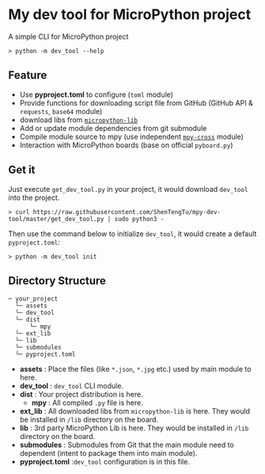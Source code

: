 # My dev tool for MicroPython project
A simple CLI for MicroPython project

```
> python -m dev_tool --help
```

## Feature
- Use **pyproject.toml** to configure (`toml` module)
- Provide functions for downloading script file from GitHub (GitHub API & `requests`, `base64` module)
- download libs from [`micropython-lib`](https://github.com/micropython/micropython-lib)
- Add or update module dependencies from git submodule
- Compile module source to mpy (use independent [`mpy-cross`](https://pypi.org/project/mpy-cross/) module)
- Interaction with MicroPython boards (base on official `pyboard.py`)

## Get it
Just execute `get_dev_tool.py` in your project, it would download `dev_tool` into the project.
```
> curl https://raw.githubusercontent.com/ShenTengTu/mpy-dev-tool/master/get_dev_tool.py | sudo python3 -
```

Then use the command below to initialize `dev_tool`, it would create a default `pyproject.toml`:
```
> python -m dev_tool init
``` 

## Directory Structure
```
─ your_project
  └─ assets
  └─ dev_tool
  └─ dist
      └─ mpy 
  └─ ext_lib
  └─ lib
  └─ submodules
  └─ pyproject.toml
```
- **assets** : Place the files (like `*.json`, `*.jpg` etc.) used by main module to here.
- **dev_tool** : `dev_tool` CLI module.
- **dist** : Your project distribution is here.
  - **mpy** : All compiled `.py` file is here.
- **ext_lib** : All downloaded libs from `micropython-lib` is here. They would be installed in `/lib` directory on the board.
- **lib** : 3rd party MicroPython Lib is here. They would be installed in `/lib` directory on the board.
- **submodules** : Submodules from Git that the main module need to dependent (intent to package them into main module).
- **pyproject.toml** :`dev_tool` configuration is in this file.



